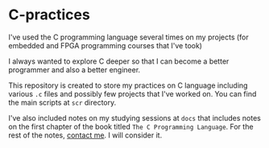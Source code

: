 # C-practices
I've used the C programming language several times on my projects (for embedded and FPGA programming courses that I've took)

I always wanted to explore C deeper so that I can become a better programmer and also a better engineer.

This repository is created to store my practices on C language including various `.c` files and possibly few projects that I've worked on.
You can find the main scripts at `scr` directory.

I've also included notes on my studying sessions at `docs` that includes notes on the first chapter of the book titled `The C Programming Language`.
For the rest of the notes, [contact me](ab.serces@gmail.com). I will consider it.
